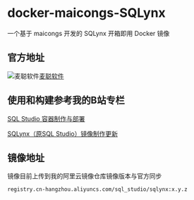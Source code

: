 # docker-maicongs-SQLynx
一个基于 maicongs 开发的 SQLynx 开箱即用 Docker 镜像

## 官方地址
![麦聪软件](http://maicongs.com/assets/images/sqlynx-logo.svg)[麦聪软件](https://www.maicongs.com/zh-cn/)

## 使用和构建参考我的B站专栏
[SQL Studio 容器制作与部署](https://www.bilibili.com/opus/760002503402061828)

[SQLynx（原SQL Studio）镜像制作更新](https://www.bilibili.com/opus/845553746343624743)

## 镜像地址
镜像目前上传到我的阿里云镜像仓库镜像版本与官方同步
```
registry.cn-hangzhou.aliyuncs.com/sql_studio/sqlynx:x.y.z
```